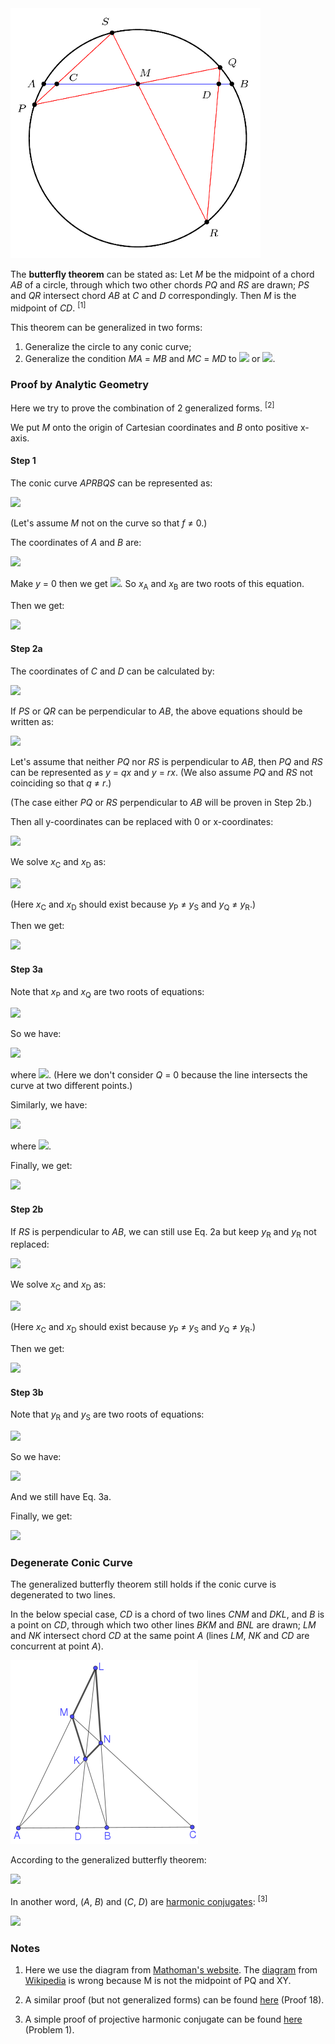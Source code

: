 <img src="diagrams/butterfly.png">

The **butterfly theorem** can be stated as: Let *M* be the midpoint of a chord *AB* of a circle, through which two other chords *PQ* and *RS* are drawn; *PS* and *QR* intersect chord *AB* at *C* and *D* correspondingly. Then *M* is the midpoint of *CD*. <sup>[1]</sup>

This theorem can be generalized in two forms:

1. Generalize the circle to any conic curve;
2. Generalize the condition *MA* = *MB* and *MC* = *MD* to <img src="https://latex.codecogs.com/gif.latex?\frac{1}{MA}-\frac{1}{MB}=\frac{1}{MC}-\frac{1}{MD}"> or <img src="https://latex.codecogs.com/gif.latex?\frac{1}{\overrightarrow{MA}}+\frac{1}{\overrightarrow{MB}}=\frac{1}{\overrightarrow{MC}}+\frac{1}{\overrightarrow{MD}}">.

### Proof by Analytic Geometry

Here we try to prove the combination of 2 generalized forms. <sup>[2]</sup>

We put *M* onto the origin of Cartesian coordinates and *B* onto positive x-axis.

#### Step 1

The conic curve *APRBQS* can be represented as:

<img src="https://latex.codecogs.com/gif.latex?ax^2+bxy+cy^2+dx+ey+f=0">

(Let's assume *M* not on the curve so that *f* ≠ 0.)

The coordinates of *A* and *B* are:

<img src="https://latex.codecogs.com/gif.latex?\begin{cases}x_\text{A}=\overrightarrow{MA}\\y_\text{A}=0\\x_\text{B}=\overrightarrow{MB}\\y_\text{B}=0\end{cases}">

Make *y* = 0 then we get <img src="https://latex.codecogs.com/gif.latex?ax^2+dx+f=0">. So *x*<sub>A</sub> and *x*<sub>B</sub> are two roots of this equation.

Then we get:

<img src="https://latex.codecogs.com/gif.latex?\frac{1}{\overrightarrow{MA}}+\frac{1}{\overrightarrow{MB}}=\frac{1}{x_\text{A}}+\frac{1}{x_\text{B}}=\frac{x_\text{A}+x_\text{B}}{x_\text{A}x_\text{B}}=-\frac{d}f">

#### Step 2a

The coordinates of *C* and *D* can be calculated by:

<img src="https://latex.codecogs.com/gif.latex?\begin{cases}(y_\text{C}-y_\text{P})/(x_\text{C}-x_\text{P})=(y_\text{C}-y_\text{S})/(x_\text{C}-x_\text{S})\\(y_\text{D}-y_\text{Q})/(x_\text{D}-x_\text{Q})=(y_\text{D}-y_\text{R})/(x_\text{D}-x_\text{R})\end{cases}">

If *PS* or *QR* can be perpendicular to *AB*, the above equations should be written as:

<img src="https://latex.codecogs.com/gif.latex?\begin{cases}({y_\text{C}-y_\text{P}})({x_\text{C}-x_\text{S}})=({y_\text{C}-y_\text{S}})({x_\text{C}-x_\text{P}})\\({y_\text{D}-y_\text{Q}})({x_\text{D}-x_\text{R}})=({y_\text{D}-y_\text{Q}})({x_\text{D}-x_\text{R}})\end{cases}\;\text{(Eq.%202a)}">

Let's assume that neither *PQ* nor *RS* is perpendicular to *AB*, then *PQ* and *RS* can be represented as *y* = *qx* and *y* = *rx*. (We also assume *PQ* and *RS* not coinciding so that *q* ≠ *r*.)

(The case either *PQ* or *RS* perpendicular to *AB* will be proven in Step 2b.)

Then all y-coordinates can be replaced with 0 or x-coordinates:

<img src="https://latex.codecogs.com/gif.latex?\begin{cases}y_\text{C}=0\\y_\text{D}=0\\y_\text{P}=qx_\text{P}\\y_\text{Q}=qx_\text{Q}\\y_\text{R}=rx_\text{R}\\y_\text{S}=rx_\text{S}\end{cases}">

We solve *x*<sub>C</sub> and *x*<sub>D</sub> as:

<img src="https://latex.codecogs.com/gif.latex?\begin{cases}x_\text{C}=(q-r)x_\text{P}x_\text{S}/(qx_\text{P}-rx_\text{S})\\x_\text{D}=(q-r)x_\text{Q}x_\text{R}/(qx_\text{Q}-rx_\text{R})\end{cases}">

(Here *x*<sub>C</sub> and *x*<sub>D</sub> should exist because *y*<sub>P</sub> ≠ *y*<sub>S</sub> and *y*<sub>Q</sub> ≠ *y*<sub>R</sub>.)

Then we get:

<img src="https://latex.codecogs.com/gif.latex?\frac{1}{\overrightarrow{MC}}+\frac{1}{\overrightarrow{MD}}=\frac{1}{x_\text{C}}+\frac{1}{x_\text{D}}=\frac{x_\text{C}+x_\text{D}}{x_\text{C}x_\text{D}}=\frac{qx_\text{P}x_\text{Q}(x_\text{R}+x_\text{S}-r(x_\text{P}+x_\text{Q})x_\text{R}x_\text{S})}{(q-r)x_\text{P}x_\text{Q}x_\text{R}x_\text{S}}">

#### Step 3a

Note that *x*<sub>P</sub> and *x*<sub>Q</sub> are two roots of equations:

<img src="https://latex.codecogs.com/gif.latex?\begin{cases}ax^2+bxy+cy^2+dx+ey+f=0\\y=qx\end{cases}">

So we have:

<img src="https://latex.codecogs.com/gif.latex?\begin{cases}x_\text{P}x_\text{Q}=f/Q\\x_\text{P}+x_\text{Q}=-(d+eq)/Q\end{cases}\;\text{(Eq.%203a)}">

where <img src="https://latex.codecogs.com/gif.latex?Q=a+bq+cq^2">. (Here we don't consider *Q* = 0 because the line intersects the curve at two different points.)

Similarly, we have:

<img src="https://latex.codecogs.com/gif.latex?\begin{cases}x_\text{R}x_\text{S}=f/R\\x_\text{R}+x_\text{S}=-(d+er)/R\end{cases}">

where <img src="https://latex.codecogs.com/gif.latex?R=a+br+cr^2">.

Finally, we get:

<img src="https://latex.codecogs.com/gif.latex?\dpi{150}\inline\frac{1}{\overrightarrow{MC}}+\frac{1}{\overrightarrow{MD}}=\frac{q(x_\text{P}x_\text{Q})(x_\text{R}+x_\text{S})-r(x_\text{P}+x_\text{Q})(x_\text{R}x_\text{S})}{(q-r)(x_\text{P}x_\text{Q})(x_\text{R}x_\text{S})}=-\frac{d}f=\frac{1}{\overrightarrow{MA}}+\frac{1}{\overrightarrow{MB}}">

#### Step 2b

If *RS* is perpendicular to *AB*, we can still use Eq. 2a but keep *y*<sub>R</sub> and *y*<sub>R</sub> not replaced:

<img src="https://latex.codecogs.com/gif.latex?\begin{cases}y_\text{C}=0\\y_\text{D}=0\\y_\text{P}=qx_\text{P}\\y_\text{Q}=qx_\text{Q}\\x_\text{R}=0\\x_\text{S}=0\end{cases}">

We solve *x*<sub>C</sub> and *x*<sub>D</sub> as:

<img src="https://latex.codecogs.com/gif.latex?\begin{cases}x_\text{C}=x_\text{P}y_\text{S}/(y_\text{S}-qx_\text{P})\\x_\text{D}=x_\text{Q}y_\text{R}/(y_\text{R}-qx_\text{Q})\end{cases}">

(Here *x*<sub>C</sub> and *x*<sub>D</sub> should exist because *y*<sub>P</sub> ≠ *y*<sub>S</sub> and *y*<sub>Q</sub> ≠ *y*<sub>R</sub>.)

Then we get:

<img src="https://latex.codecogs.com/gif.latex?\frac{1}{\overrightarrow{MC}}+\frac{1}{\overrightarrow{MD}}=\frac{1}{x_\text{C}}+\frac{1}{x_\text{D}}=\frac{x_\text{C}+x_\text{D}}{x_\text{C}x_\text{D}}=\frac{(x_\text{P}+x_\text{Q})y_\text{R}y_\text{S}-qx_\text{P}x_\text{Q}(y_\text{R}+y_\text{S})}{x_\text{P}x_\text{Q}y_\text{R}y_\text{S}}">

#### Step 3b

Note that *y*<sub>R</sub> and *y*<sub>S</sub> are two roots of equations:

<img src="https://latex.codecogs.com/gif.latex?\begin{cases}ax^2+bxy+cy^2+dx+ey+f=0\\x=0\end{cases}">

So we have:

<img src="https://latex.codecogs.com/gif.latex?\begin{cases}y_\text{R}y_\text{S}=f/c\\y_\text{R}+y_\text{S}=-e/c\end{cases}">

And we still have Eq. 3a.

Finally, we get:

<img src="https://latex.codecogs.com/gif.latex?\frac{1}{\overrightarrow{MC}}+\frac{1}{\overrightarrow{MD}}=\frac{(x_\text{P}+x_\text{Q})(y_\text{R}y_\text{S})-q(x_\text{P}x_\text{Q})(y_\text{R}+y_\text{S})}{(x_\text{P}x_\text{Q})(y_\text{R}y_\text{S})}=-\frac{d}f=\frac{1}{\overrightarrow{MA}}+\frac{1}{\overrightarrow{MB}}">

### Degenerate Conic Curve

The generalized butterfly theorem still holds if the conic curve is degenerated to two lines.

In the below special case, *CD* is a chord of two lines *CNM* and *DKL*, and *B* is a point on *CD*, through which two other lines *BKM* and *BNL* are drawn; *LM* and *NK* intersect chord *CD* at the same point *A* (lines *LM*, *NK* and *CD* are concurrent at point *A*).

<img src="diagrams/harmonic.png">

According to the generalized butterfly theorem:

<img src="https://latex.codecogs.com/gif.latex?\frac{1}{\overrightarrow{BC}}+\frac{1}{\overrightarrow{BD}}=\frac{2}{\overrightarrow{BA}}">

In another word, (*A*, *B*) and (*C*, *D*) are [harmonic conjugates](https://en.wikipedia.org/wiki/Projective_harmonic_conjugate): <sup>[3]</sup>

<img src="https://latex.codecogs.com/gif.latex?(A,B;C,D)=\frac{\overrightarrow{AC}\overrightarrow{BD}}{\overrightarrow{AD}\overrightarrow{BC}}=-1">

### Notes

1. Here we use the diagram from [Mathoman's website](http://www.mathoman.com/de/index.php/1529-verschiedene-sehnen-in-einem-kreis). The [diagram](https://en.wikipedia.org/wiki/File:Butterfly_theorem.svg) from [Wikipedia](https://en.wikipedia.org/wiki/Butterfly_theorem) is wrong because M is not the midpoint of PQ and XY.

2. A similar proof (but not generalized forms) can be found [here](https://www.cut-the-knot.org/pythagoras/Butterfly.shtml) (Proof 18).

3. A simple proof of projective harmonic conjugate can be found [here](https://www.imomath.com/index.php?options=628) (Problem 1).